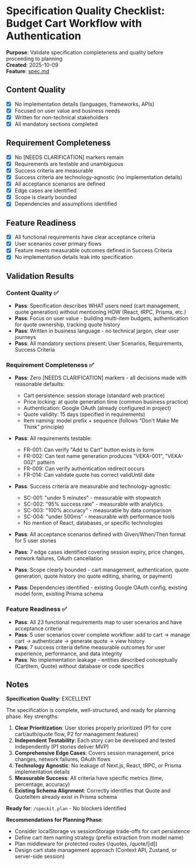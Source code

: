 # Specification Quality Checklist: Budget Cart Workflow with Authentication

**Purpose**: Validate specification completeness and quality before proceeding to planning  
**Created**: 2025-10-09  
**Feature**: [spec.md](../spec.md)

## Content Quality

- [x] No implementation details (languages, frameworks, APIs)
- [x] Focused on user value and business needs
- [x] Written for non-technical stakeholders
- [x] All mandatory sections completed

## Requirement Completeness

- [x] No [NEEDS CLARIFICATION] markers remain
- [x] Requirements are testable and unambiguous
- [x] Success criteria are measurable
- [x] Success criteria are technology-agnostic (no implementation details)
- [x] All acceptance scenarios are defined
- [x] Edge cases are identified
- [x] Scope is clearly bounded
- [x] Dependencies and assumptions identified

## Feature Readiness

- [x] All functional requirements have clear acceptance criteria
- [x] User scenarios cover primary flows
- [x] Feature meets measurable outcomes defined in Success Criteria
- [x] No implementation details leak into specification

## Validation Results

### Content Quality ✅
- **Pass**: Specification describes WHAT users need (cart management, quote generation) without mentioning HOW (React, tRPC, Prisma, etc.)
- **Pass**: Focus on user value - building multi-item budgets, authentication for quote ownership, tracking quote history
- **Pass**: Written in business language - no technical jargon, clear user journeys
- **Pass**: All mandatory sections present: User Scenarios, Requirements, Success Criteria

### Requirement Completeness ✅
- **Pass**: Zero [NEEDS CLARIFICATION] markers - all decisions made with reasonable defaults:
  - Cart persistence: session storage (standard web practice)
  - Price locking: at quote generation time (common business practice)
  - Authentication: Google OAuth (already configured in project)
  - Quote validity: 15 days (specified in requirements)
  - Item naming: model prefix + sequence (follows "Don't Make Me Think" principle)

- **Pass**: All requirements testable:
  - FR-001: Can verify "Add to Cart" button exists in form
  - FR-002: Can test name generation produces "VEKA-001", "VEKA-002" pattern
  - FR-009: Can verify authentication redirect occurs
  - FR-014: Can validate quote has correct validUntil date
  
- **Pass**: Success criteria are measurable and technology-agnostic:
  - SC-001: "under 5 minutes" - measurable with stopwatch
  - SC-002: "95% success rate" - measurable with analytics
  - SC-003: "100% accuracy" - measurable by data comparison
  - SC-004: "under 500ms" - measurable with performance tools
  - No mention of React, databases, or specific technologies

- **Pass**: All acceptance scenarios defined with Given/When/Then format for 5 user stories
- **Pass**: 7 edge cases identified covering session expiry, price changes, network failures, OAuth cancellation
- **Pass**: Scope clearly bounded - cart management, authentication, quote generation, quote history (no quote editing, sharing, or payment)
- **Pass**: Dependencies identified - existing Google OAuth config, existing model form, existing Prisma schema

### Feature Readiness ✅
- **Pass**: All 23 functional requirements map to user scenarios and have acceptance criteria
- **Pass**: 5 user scenarios cover complete workflow: add to cart → manage cart → authenticate → generate quote → view history
- **Pass**: 7 success criteria define measurable outcomes for user experience, performance, and data integrity
- **Pass**: No implementation leakage - entities described conceptually (CartItem, Quote) without database or code specifics

## Notes

**Specification Quality**: EXCELLENT

The specification is complete, well-structured, and ready for planning phase. Key strengths:

1. **Clear Prioritization**: User stories properly prioritized (P1 for core cart/auth/quote flow, P2 for management features)
2. **Independent Testability**: Each story can be developed and tested independently (P1 stories deliver MVP)
3. **Comprehensive Edge Cases**: Covers session management, price changes, network failures, OAuth flows
4. **Technology Agnostic**: No leakage of Next.js, React, tRPC, or Prisma implementation details
5. **Measurable Success**: All criteria have specific metrics (time, percentage, accuracy)
6. **Existing Schema Alignment**: Correctly identifies that Quote and QuoteItem already exist in Prisma schema

**Ready for**: `/speckit.plan` - No blockers identified

**Recommendations for Planning Phase**:
- Consider localStorage vs sessionStorage trade-offs for cart persistence
- Define cart item naming strategy (prefix extraction from model name)
- Plan middleware for protected routes (/quotes, /quote/[id])
- Design cart state management approach (Context API, Zustand, or server-side session)
